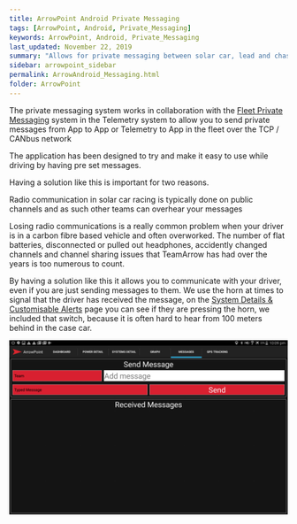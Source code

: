 ```yaml
---
title: ArrowPoint Android Private Messaging
tags: [ArrowPoint, Android, Private_Messaging]
keywords: ArrowPoint, Android, Private_Messaging
last_updated: November 22, 2019
summary: "Allows for private messaging between solar car, lead and chase car and the Telemetry system."
sidebar: arrowpoint_sidebar
permalink: ArrowAndroid_Messaging.html
folder: ArrowPoint
---
```


The private messaging system works in collaboration with the [Fleet Private Messaging](ArrowTelemetry_FleetMessaging.html) system in the Telemetry system to allow you to send private messages from App to App or Telemetry to App in the fleet over the TCP / CANbus network

The application has been designed to try and make it easy to use while driving by having pre set messages.

Having a solution like this is important for two reasons.

Radio communication in solar car racing is typically done on public channels and as such other teams can overhear your messages

Losing radio communications is a really common problem when your driver is in a carbon fibre based vehicle and often overworked. The number of flat batteries, disconnected or pulled out headphones, accidently changed channels and channel sharing issues that TeamArrow has had over the years is too numerous to count.

By having a solution like this it allows you to communicate with your driver, even if you are just sending messages to them. We use the horn at times to signal that the driver has received the message, on the [System Details & Customisable Alerts](ArrowAndroid_SystemDetails.html) page you can see if they are pressing the horn, we included that switch, because it is often hard to hear from 100 meters behind in the case car.

![Example of the Arrowpoint Android messaging system](/images/android_messaging.png)
